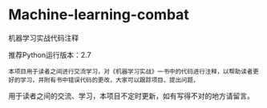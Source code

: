 # Machine-learning-combat
机器学习实战代码注释

推荐Python运行版本：2.7

    本项目用于读者之间进行交流学习，对《机器学习实战》一书中的代码进行注释，以帮助读者更好的学习，并附有书中错误代码的更改，大家可以跟踪项目、提出问题，
用于读者之间的交流、学习，本项目不定时更新，如有写得不对的地方请留言。
